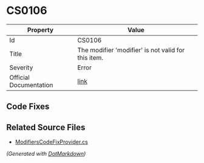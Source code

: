 # CS0106

| Property               | Value                                                                                             |
| ---------------------- | ------------------------------------------------------------------------------------------------- |
| Id                     | CS0106                                                                                            |
| Title                  | The modifier 'modifier' is not valid for this item\.                                              |
| Severity               | Error                                                                                             |
| Official Documentation | [link](http://docs.microsoft.com/en-us/dotnet/csharp/language-reference/compiler-messages/cs0106) |

## Code Fixes


## Related Source Files

* [ModifiersCodeFixProvider.cs](../../src/CodeFixes/CSharp/CodeFixes/ModifiersCodeFixProvider.cs)

*\(Generated with [DotMarkdown](http://github.com/JosefPihrt/DotMarkdown)\)*